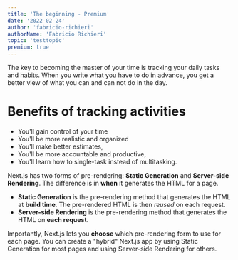 ```yaml
---
title: 'The beginning - Premium'
date: '2022-02-24'
author: 'fabricio-richieri'
authorName: 'Fabricio Richieri'
topic: 'testtopic'
premium: true
---
```


The key to becoming the master of your time is tracking your daily tasks and habits. When you write what you have to do in advance, you get a better view of what you can and can not do in the day.

# Benefits of tracking activities

- You'll gain control of your time
- You'll be more realistic and organized
- You'll make better estimates,
- You'll be more accountable and productive,
- You'll learn how to single-task instead of multitasking.

Next.js has two forms of pre-rendering: **Static Generation** and **Server-side Rendering**. The difference is in **when** it generates the HTML for a page.

- **Static Generation** is the pre-rendering method that generates the HTML at **build time**. The pre-rendered HTML is then _reused_ on each request.
- **Server-side Rendering** is the pre-rendering method that generates the HTML on **each request**.

Importantly, Next.js lets you **choose** which pre-rendering form to use for each page. You can create a "hybrid" Next.js app by using Static Generation for most pages and using Server-side Rendering for others.
